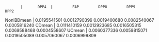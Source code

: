            |       DPP4  |         FAP         DPP8         DPP9         DPP2
NonIBDmean | 0.0195541501 0.0012790399 0.0019400680 0.0082540067 0.0005816240
CDmean     | 0.0111410159 0.0012923685 0.0016505315 0.0069588468 0.0004558607
UCmean     | 0.0060377336 0.0059815071 0.0019505089 0.0057060067 0.0006999809